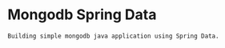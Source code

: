Mongodb Spring Data
==================

    Building simple mongodb java application using Spring Data.
